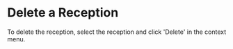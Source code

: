 # Delete a Reception

To delete the reception, select the reception and click 'Delete' in the context menu.
